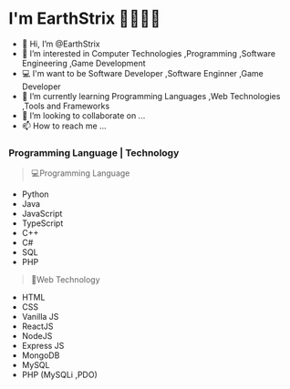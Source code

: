 # I'm EarthStrix 🤖🐶👨‍💻
- 👋 Hi, I’m @EarthStrix
- 👀 I’m interested in Computer Technologies ,Programming ,Software Engineering ,Game Development 
- 💻 I'm want to be Software Developer ,Software Enginner ,Game Developer
- 🌱 I’m currently learning Programming Languages ,Web Technologies ,Tools and Frameworks
- 💞️ I’m looking to collaborate on ...
- 📫 How to reach me ...

### Programming Language | Technology
> 💻Programming Language
- Python
- Java
- JavaScript
- TypeScript
- C++
- C#
- SQL
- PHP
> 📱Web Technology
- HTML 
- CSS
- Vanilla JS
- ReactJS
- NodeJS
- Express JS
- MongoDB
- MySQL
- PHP (MySQLi ,PDO)
<!---
EarthStrixDEV/EarthStrixDEV is a ✨ special ✨ repository because its `README.md` (this file) appears on your GitHub profile.
You can click the Preview link to take a look at your changes.
--->

